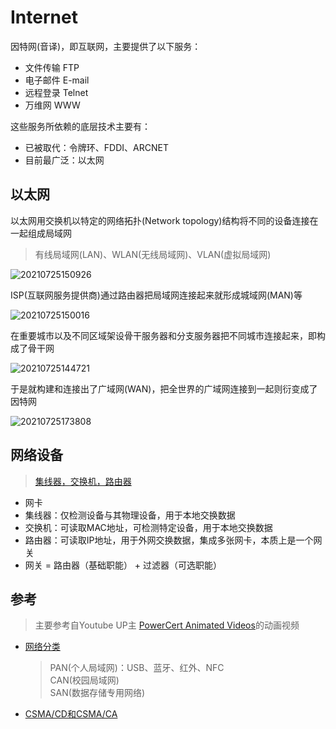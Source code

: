 # Internet

因特网(音译)，即互联网，主要提供了以下服务：

- 文件传输 FTP
- 电子邮件 E-mail
- 远程登录 Telnet
- 万维网 WWW

这些服务所依赖的底层技术主要有：

- 已被取代：令牌环、FDDI、ARCNET
- 目前最广泛：以太网

## 以太网

以太网用交换机以特定的网络拓扑(Network topology)结构将不同的设备连接在一起组成局域网

> 有线局域网(LAN)、WLAN(无线局域网)、VLAN(虚拟局域网)

![20210725150926](http://image.zuoright.com/20210725150926.png)

ISP(互联网服务提供商)通过路由器把局域网连接起来就形成城域网(MAN)等

![20210725150016](http://image.zuoright.com/20210725150016.png)

在重要城市以及不同区域架设骨干服务器和分支服务器把不同城市连接起来，即构成了骨干网

![20210725144721](http://image.zuoright.com/20210725144721.png)

于是就构建和连接出了广域网(WAN)，把全世界的广域网连接到一起则衍变成了因特网

![20210725173808](http://image.zuoright.com/20210725173808.png)

## 网络设备

> [集线器，交换机，路由器](https://www.bilibili.com/video/BV1yt411d7Rd)

- 网卡
- 集线器：仅检测设备与其物理设备，用于本地交换数据  
- 交换机：可读取MAC地址，可检测特定设备，用于本地交换数据  
- 路由器：可读取IP地址，用于外网交换数据，集成多张网卡，本质上是一个网关
- 网关 = 路由器（基础职能） + 过滤器（可选职能）

## 参考

> 主要参考自Youtube UP主 [PowerCert Animated Videos](https://www.youtube.com/c/PowerCertAnimatedVideos/featured)的动画视频

- [网络分类](https://www.bilibili.com/video/BV1Lb411C7Hf)
  > PAN(个人局域网)：USB、蓝牙、红外、NFC  
  > CAN(校园局域网)  
  > SAN(数据存储专用网络)
- [CSMA/CD和CSMA/CA](https://www.bilibili.com/video/BV1gb411C7HX)
